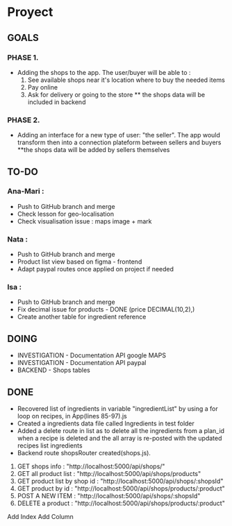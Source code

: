 # Proyect

## GOALS
### PHASE 1.
- Adding the shops to the app. The user/buyer will be able to :
    1. See available shops near it's location where to buy the needed items
    2. Pay online
    3. Ask for delivery or going to the store
** the shops data will be included in backend

### PHASE 2.
- Adding an interface for a new type of user: "the seller". The app would transform then into a connection plateform between sellers and buyers
**the shops data will be added by sellers themselves

## TO-DO

### Ana-Mari :
 - Push to GitHub branch and merge
 - Check lesson for geo-localisation
 - Check visualisation issue : maps image + mark

### Nata :
 - Push to GitHub branch and merge
 - Product list view based on figma - frontend
 - Adapt paypal routes once applied on project if needed

### Isa :
 - Push to GitHub branch and merge
 - Fix decimal issue for products - DONE (price DECIMAL(10,2),)
 - Create another table for ingredient reference

## DOING
- INVESTIGATION - Documentation API google MAPS
- INVESTIGATION - Documentation API paypal
- BACKEND - Shops tables

## DONE
 - Recovered list of ingredients in variable "ingredientList" by using a for loop on recipes, in App(lines 85-97).js
 - Created a ingredients data file called Ingredients in test folder
 - Added a delete route in list as to delete all the ingredients from a plan_id when a recipe is deleted and the all array is re-posted with the updated recipes list ingredients
 - Backend route shopsRouter created(shops.js). 
  1. GET shops info : "http://localhost:5000/api/shops/"
  2. GET all product list : "http://localhost:5000/api/shops/products"
  3. GET product list by shop id : "http://localhost:5000/api/shops/:shopsId"
  4. GET product by id : "http://localhost:5000/api/shops/products/:product"
  5. POST A NEW ITEM : "http://localhost:5000/api/shops/:shopsId"
  6. DELETE a product : "http://localhost:5000/api/shops/products/:product"

 Add Index  Add Column 